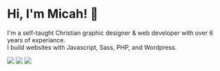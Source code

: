 # Hi, I'm Micah! 👋
I'm a self-taught Christian graphic designer & web developer with over 6 years of experiance.  
I build websites with Javascript, Sass, PHP, and Wordpress.

[![](https://img.shields.io/badge/Dribbble-ea64d9?style=for-the-badge&logo=dribbble&logoColor=white)](https://dribbble.com/canvasofgod)
[![](https://img.shields.io/badge/-Behance-0057FF?style=for-the-badge&logo=behance&logoColor=white)](https://behance.net/canvasofgod)
[![](https://img.shields.io/badge/-Github-4e277b?style=for-the-badge&logo=github&logoColor=white)](https://github.com/canvasofgod)
